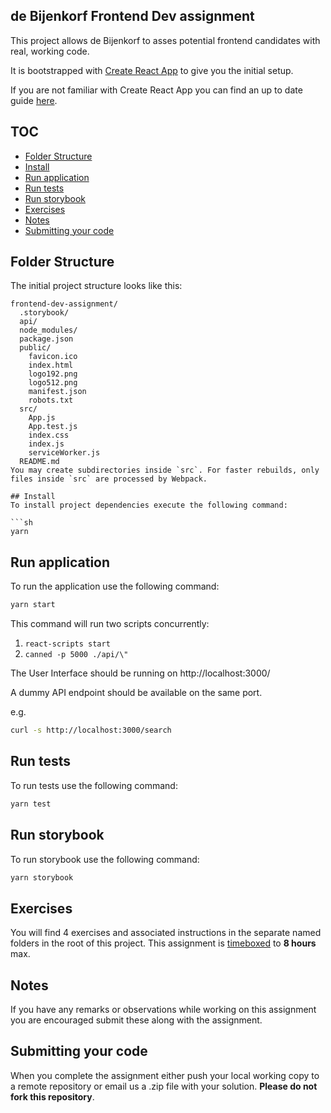 <!-- omit in toc -->
## de Bijenkorf Frontend Dev assignment

This project allows de Bijenkorf to asses potential frontend candidates with real, working code.

It is bootstrapped with [Create React App](https://github.com/facebook/create-react-app) to give you the initial setup.

If you are not familiar with Create React App you can find an up to date guide [here](https://github.com/facebook/create-react-app/blob/master/packages/cra-template/template/README.md).

<!-- omit in toc -->
## TOC
- [Folder Structure](#folder-structure)
- [Install](#install)
- [Run application](#run-application)
- [Run tests](#run-tests)
- [Run storybook](#run-storybook)
- [Exercises](#exercises)
- [Notes](#notes)
- [Submitting your code](#submitting-your-code)

## Folder Structure

The initial project structure looks like this:

```
frontend-dev-assignment/
  .storybook/
  api/
  node_modules/
  package.json
  public/
    favicon.ico
    index.html
    logo192.png
    logo512.png
    manifest.json
    robots.txt
  src/
    App.js
    App.test.js
    index.css
    index.js
    serviceWorker.js
  README.md
You may create subdirectories inside `src`. For faster rebuilds, only files inside `src` are processed by Webpack.

## Install
To install project dependencies execute the following command:

```sh
yarn
```

## Run application
To run the application use the following command:
```sh
yarn start
```
This command will run two scripts concurrently:
1. `react-scripts start`
2. `canned -p 5000 ./api/\"`

The User Interface should be running on http://localhost:3000/

A dummy API endpoint should be available on the same port.

e.g.
```sh
curl -s http://localhost:3000/search
```

## Run tests
To run tests use the following command:
```sh
yarn test
```

## Run storybook
To run storybook use the following command:
```sh
yarn storybook
```

## Exercises
You will find 4 exercises and associated instructions in the separate named folders in the root of this project. This assignment is [timeboxed](https://en.wikipedia.org/wiki/Timeboxing) to **8 hours** max.

## Notes
If you have any remarks or observations while working on this assignment you are encouraged submit these along with the assignment.

## Submitting your code
When you complete the assignment either push your local working copy to a remote repository or email us a .zip file with your solution. **Please do not fork this repository**.

